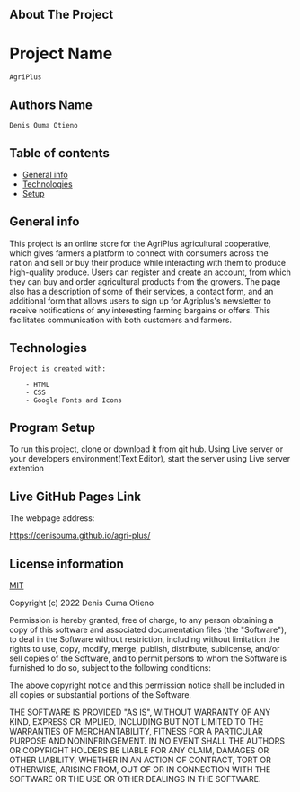 ## About The Project

# Project Name

    AgriPlus

## Authors Name

    Denis Ouma Otieno

## Table of contents

- [General info](#general-info)
- [Technologies](#technologies)
- [Setup](#setup)

## General info

This project is an online store for the AgriPlus agricultural cooperative, which gives farmers a platform to connect with consumers across the nation and sell or buy their produce while interacting with them to produce high-quality produce. Users can register and create an account, from which they can buy and order agricultural products from the growers. The page also has a description of some of their services, a contact form, and an additional form that allows users to sign up for Agriplus's newsletter to receive notifications of any interesting farming bargains or offers. This facilitates communication with both customers and farmers.

## Technologies

    Project is created with:

        - HTML
        - CSS
        - Google Fonts and Icons

## Program Setup

To run this project, clone or download it from git hub. Using Live server or your developers environment(Text Editor), start the server using Live server extention

## Live GitHub Pages Link

The webpage address:

https://denisouma.github.io/agri-plus/

## License information

[MIT](LICENCE)

Copyright (c) 2022 Denis Ouma Otieno

Permission is hereby granted, free of charge, to any person obtaining a copy
of this software and associated documentation files (the "Software"), to deal
in the Software without restriction, including without limitation the rights
to use, copy, modify, merge, publish, distribute, sublicense, and/or sell
copies of the Software, and to permit persons to whom the Software is
furnished to do so, subject to the following conditions:

The above copyright notice and this permission notice shall be included in all
copies or substantial portions of the Software.

THE SOFTWARE IS PROVIDED "AS IS", WITHOUT WARRANTY OF ANY KIND, EXPRESS OR
IMPLIED, INCLUDING BUT NOT LIMITED TO THE WARRANTIES OF MERCHANTABILITY,
FITNESS FOR A PARTICULAR PURPOSE AND NONINFRINGEMENT. IN NO EVENT SHALL THE
AUTHORS OR COPYRIGHT HOLDERS BE LIABLE FOR ANY CLAIM, DAMAGES OR OTHER
LIABILITY, WHETHER IN AN ACTION OF CONTRACT, TORT OR OTHERWISE, ARISING FROM,
OUT OF OR IN CONNECTION WITH THE SOFTWARE OR THE USE OR OTHER DEALINGS IN THE
SOFTWARE.
